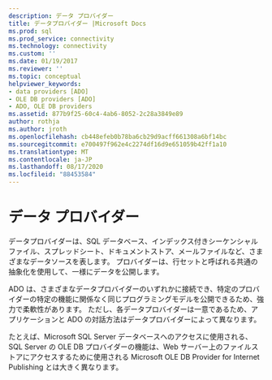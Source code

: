 ```yaml
---
description: データ プロバイダー
title: データプロバイダー |Microsoft Docs
ms.prod: sql
ms.prod_service: connectivity
ms.technology: connectivity
ms.custom: ''
ms.date: 01/19/2017
ms.reviewer: ''
ms.topic: conceptual
helpviewer_keywords:
- data providers [ADO]
- OLE DB providers [ADO]
- ADO, OLE DB providers
ms.assetid: 877b9f25-60c4-4ab6-8052-2c28a3849e89
author: rothja
ms.author: jroth
ms.openlocfilehash: cb448efeb0b78ba6cb29d9acff661308a6bf14bc
ms.sourcegitcommit: e700497f962e4c2274df16d9e651059b42ff1a10
ms.translationtype: MT
ms.contentlocale: ja-JP
ms.lasthandoff: 08/17/2020
ms.locfileid: "88453584"
---
```

# <a name="data-providers"></a>データ プロバイダー
データプロバイダーは、SQL データベース、インデックス付きシーケンシャルファイル、スプレッドシート、ドキュメントストア、メールファイルなど、さまざまなデータソースを表します。 プロバイダーは、行セットと呼ばれる共通の抽象化を使用して、一様にデータを公開します。  
  
 ADO は、さまざまなデータプロバイダーのいずれかに接続でき、特定のプロバイダーの特定の機能に関係なく同じプログラミングモデルを公開できるため、強力で柔軟性があります。 ただし、各データプロバイダーは一意であるため、アプリケーションと ADO の対話方法はデータプロバイダーによって異なります。  
  
 たとえば、Microsoft SQL Server データベースへのアクセスに使用される、SQL Server の OLE DB プロバイダーの機能は、Web サーバー上のファイルストアにアクセスするために使用される Microsoft OLE DB Provider for Internet Publishing とは大きく異なります。
